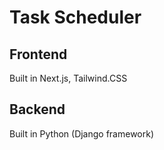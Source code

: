 # Task Scheduler
## Frontend
Built in Next.js, Tailwind.CSS

## Backend
Built in Python (Django framework)